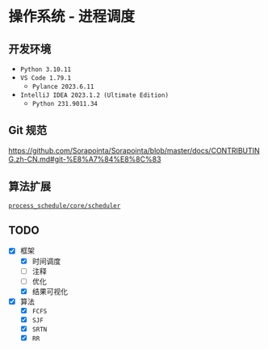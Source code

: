 # 操作系统 - 进程调度

## 开发环境

- `Python 3.10.11`
- `VS Code 1.79.1`
  - `Pylance 2023.6.11`
- `IntelliJ IDEA 2023.1.2 (Ultimate Edition)`
  - `Python 231.9011.34`

## Git 规范

<https://github.com/Sorapointa/Sorapointa/blob/master/docs/CONTRIBUTING.zh-CN.md#git-%E8%A7%84%E8%8C%83>

## 算法扩展

[`process_schedule/core/scheduler`](process_schedule/core/scheduler)

## TODO

- [x] 框架
  - [x] 时间调度
  - [ ] 注释
  - [ ] 优化
  - [x] 结果可视化
- [x] 算法
  - [x] `FCFS`
  - [x] `SJF`
  - [x] `SRTN`
  - [x] `RR`
